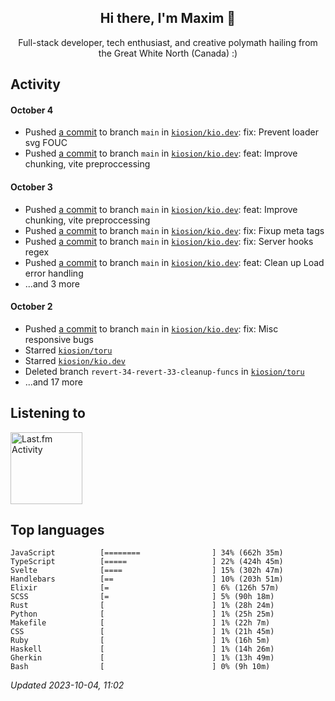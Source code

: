 <!-- deno-fmt-ignore-file -->
<div align="center">
  <h2>Hi there, I'm Maxim 👋</h2>
  <p>Full-stack developer, tech enthusiast, and creative polymath hailing from the Great White North (Canada) :)</p>
</div>


## Activity


#### October 4
* Pushed [a commit](https://github.com/kiosion/kio.dev/commit/4586240d525f44e435e32ae91fa0284a8ffe4f65) to branch `main` in [`kiosion/kio.dev`](https://github.com/kiosion/kio.dev): fix: Prevent loader svg FOUC
* Pushed [a commit](https://github.com/kiosion/kio.dev/commit/83f310147c73cd117a2bbfd7e08ce394b6e688b2) to branch `main` in [`kiosion/kio.dev`](https://github.com/kiosion/kio.dev): feat: Improve chunking, vite preproccessing

#### October 3
* Pushed [a commit](https://github.com/kiosion/kio.dev/commit/4aaeb6d6aa1239fff8a484fea1a7238c84cfe4a8) to branch `main` in [`kiosion/kio.dev`](https://github.com/kiosion/kio.dev): feat: Improve chunking, vite preproccessing
* Pushed [a commit](https://github.com/kiosion/kio.dev/commit/ccfb90f4e55856d328686b0ed06e053d1f952d46) to branch `main` in [`kiosion/kio.dev`](https://github.com/kiosion/kio.dev): fix: Fixup meta tags
* Pushed [a commit](https://github.com/kiosion/kio.dev/commit/ee8a20cf1eb717e919e07bc7ec3887c4740c0f14) to branch `main` in [`kiosion/kio.dev`](https://github.com/kiosion/kio.dev): fix: Server hooks regex
* Pushed [a commit](https://github.com/kiosion/kio.dev/commit/0309a03cfea7ffd42cc9a4ca1ce608264c7439f2) to branch `main` in [`kiosion/kio.dev`](https://github.com/kiosion/kio.dev): feat: Clean up Load error handling
* ...and 3 more

#### October 2
* Pushed [a commit](https://github.com/kiosion/kio.dev/commit/26565b7b593398b271beed5929e6bd9ac4dfdc1e) to branch `main` in [`kiosion/kio.dev`](https://github.com/kiosion/kio.dev): fix: Misc responsive bugs
* Starred [`kiosion/toru`](https://github.com/kiosion/toru)
* Starred [`kiosion/kio.dev`](https://github.com/kiosion/kio.dev)
* Deleted branch `revert-34-revert-33-cleanup-funcs` in [`kiosion/toru`](https://github.com/kiosion/toru)
* ...and 17 more


## Listening to


<a href="https://github.com/kiosion/toru">
  <picture>
    <source media="(prefers-color-scheme: dark)" srcset="https://toru.kio.dev/api/v1/kiosion?blur&border_width=0&border_radius=38&theme=nord">
    <source media="(prefers-color-scheme: light)" srcset="https://toru.kio.dev/api/v1/kiosion?blur&border_width=0&border_radius=38&theme=light">
    <img alt="Last.fm Activity" src="https://toru.kio.dev/api/v1/kiosion?blur&border_width=0&border_radius=38" height="115" />
  </picture>
</a>


## Top languages

```
JavaScript          [========                ] 34% (662h 35m)
TypeScript          [=====                   ] 22% (424h 45m)
Svelte              [====                    ] 15% (302h 47m)
Handlebars          [==                      ] 10% (203h 51m)
Elixir              [=                       ] 6% (126h 57m)
SCSS                [=                       ] 5% (90h 18m)
Rust                [                        ] 1% (28h 24m)
Python              [                        ] 1% (25h 25m)
Makefile            [                        ] 1% (22h 7m)
CSS                 [                        ] 1% (21h 45m)
Ruby                [                        ] 1% (16h 5m)
Haskell             [                        ] 1% (14h 26m)
Gherkin             [                        ] 1% (13h 49m)
Bash                [                        ] 0% (9h 10m)
```

_Updated 2023-10-04, 11:02_
